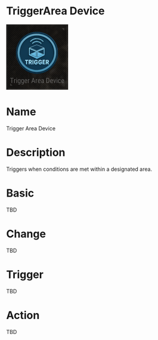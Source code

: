 # TriggerArea Device

![TriggerArea Icon](../images/DeviceIcons/Device_TriggerArea.png)

# Name
Trigger Area Device

# Description

Triggers when conditions are met within a designated area.

# Basic
TBD

# Change
TBD

# Trigger
TBD

# Action
TBD
